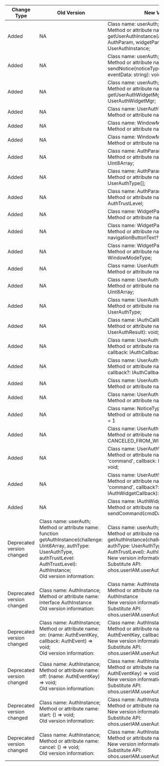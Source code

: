 | Change Type | Old Version | New Version | d.ts File |
| ---- | ------ | ------ | -------- |
|Added|NA|Class name: userAuth;<br>Method or attribute name: function getUserAuthInstance(authParam: AuthParam, widgetParam: WidgetParam): UserAuthInstance;|@ohos.userIAM.userAuth.d.ts|
|Added|NA|Class name: userAuth;<br>Method or attribute name: function sendNotice(noticeType: NoticeType, eventData: string): void;|@ohos.userIAM.userAuth.d.ts|
|Added|NA|Class name: userAuth;<br>Method or attribute name: function getUserAuthWidgetMgr(version: number): UserAuthWidgetMgr;|@ohos.userIAM.userAuth.d.ts|
|Added|NA|Class name: UserAuthType;<br>Method or attribute name: PIN = 1|@ohos.userIAM.userAuth.d.ts|
|Added|NA|Class name: WindowModeType;<br>Method or attribute name: DIALOG_BOX = 1|@ohos.userIAM.userAuth.d.ts|
|Added|NA|Class name: WindowModeType;<br>Method or attribute name: FULLSCREEN = 2|@ohos.userIAM.userAuth.d.ts|
|Added|NA|Class name: AuthParam;<br>Method or attribute name: challenge: Uint8Array;|@ohos.userIAM.userAuth.d.ts|
|Added|NA|Class name: AuthParam;<br>Method or attribute name: authType: UserAuthType[];|@ohos.userIAM.userAuth.d.ts|
|Added|NA|Class name: AuthParam;<br>Method or attribute name: authTrustLevel: AuthTrustLevel;|@ohos.userIAM.userAuth.d.ts|
|Added|NA|Class name: WidgetParam;<br>Method or attribute name: title: string;|@ohos.userIAM.userAuth.d.ts|
|Added|NA|Class name: WidgetParam;<br>Method or attribute name: navigationButtonText?: string;|@ohos.userIAM.userAuth.d.ts|
|Added|NA|Class name: WidgetParam;<br>Method or attribute name: windowMode?: WindowModeType;|@ohos.userIAM.userAuth.d.ts|
|Added|NA|Class name: UserAuthResult;<br>Method or attribute name: result: number;|@ohos.userIAM.userAuth.d.ts|
|Added|NA|Class name: UserAuthResult;<br>Method or attribute name: token?: Uint8Array;|@ohos.userIAM.userAuth.d.ts|
|Added|NA|Class name: UserAuthResult;<br>Method or attribute name: authType?: UserAuthType;|@ohos.userIAM.userAuth.d.ts|
|Added|NA|Class name: IAuthCallback;<br>Method or attribute name: onResult(result: UserAuthResult): void;|@ohos.userIAM.userAuth.d.ts|
|Added|NA|Class name: UserAuthInstance;<br>Method or attribute name: on(type: 'result', callback: IAuthCallback): void;|@ohos.userIAM.userAuth.d.ts|
|Added|NA|Class name: UserAuthInstance;<br>Method or attribute name: off(type: 'result', callback?: IAuthCallback): void;|@ohos.userIAM.userAuth.d.ts|
|Added|NA|Class name: UserAuthInstance;<br>Method or attribute name: start(): void;|@ohos.userIAM.userAuth.d.ts|
|Added|NA|Class name: UserAuthInstance;<br>Method or attribute name: cancel(): void;|@ohos.userIAM.userAuth.d.ts|
|Added|NA|Class name: NoticeType;<br>Method or attribute name: WIDGET_NOTICE = 1|@ohos.userIAM.userAuth.d.ts|
|Added|NA|Class name: UserAuthResultCode;<br>Method or attribute name: CANCELED_FROM_WIDGET = 12500011|@ohos.userIAM.userAuth.d.ts|
|Added|NA|Class name: UserAuthWidgetMgr;<br>Method or attribute name: on(type: 'command', callback: IAuthWidgetCallback): void;|@ohos.userIAM.userAuth.d.ts|
|Added|NA|Class name: UserAuthWidgetMgr;<br>Method or attribute name: off(type: 'command', callback?: IAuthWidgetCallback): void;|@ohos.userIAM.userAuth.d.ts|
|Added|NA|Class name: IAuthWidgetCallback;<br>Method or attribute name: sendCommand(cmdData: string): void;|@ohos.userIAM.userAuth.d.ts|
|Deprecated version changed|Class name: userAuth;<br>Method or attribute name: function getAuthInstance(challenge: Uint8Array, authType: UserAuthType, authTrustLevel: AuthTrustLevel): AuthInstance;<br>Old version information: |Class name: userAuth;<br>Method or attribute name: function getAuthInstance(challenge: Uint8Array, authType: UserAuthType, authTrustLevel: AuthTrustLevel): AuthInstance;<br>New version information: 10<br>Substitute API: ohos.userIAM.userAuth.getUserAuthInstance|@ohos.userIAM.userAuth.d.ts|
|Deprecated version changed|Class name: AuthInstance;<br>Method or attribute name: interface AuthInstance<br>Old version information: |Class name: AuthInstance;<br>Method or attribute name: interface AuthInstance<br>New version information: 10<br>Substitute API: ohos.userIAM.userAuth.UserAuthInstance|@ohos.userIAM.userAuth.d.ts|
|Deprecated version changed|Class name: AuthInstance;<br>Method or attribute name: on: (name: AuthEventKey, callback: AuthEvent) => void;<br>Old version information: |Class name: AuthInstance;<br>Method or attribute name: on: (name: AuthEventKey, callback: AuthEvent) => void;<br>New version information: 10<br>Substitute API: ohos.userIAM.userAuth.UserAuthInstance|@ohos.userIAM.userAuth.d.ts|
|Deprecated version changed|Class name: AuthInstance;<br>Method or attribute name: off: (name: AuthEventKey) => void;<br>Old version information: |Class name: AuthInstance;<br>Method or attribute name: off: (name: AuthEventKey) => void;<br>New version information: 10<br>Substitute API: ohos.userIAM.userAuth.UserAuthInstance|@ohos.userIAM.userAuth.d.ts|
|Deprecated version changed|Class name: AuthInstance;<br>Method or attribute name: start: () => void;<br>Old version information: |Class name: AuthInstance;<br>Method or attribute name: start: () => void;<br>New version information: 10<br>Substitute API: ohos.userIAM.userAuth.UserAuthInstance|@ohos.userIAM.userAuth.d.ts|
|Deprecated version changed|Class name: AuthInstance;<br>Method or attribute name: cancel: () => void;<br>Old version information: |Class name: AuthInstance;<br>Method or attribute name: cancel: () => void;<br>New version information: 10<br>Substitute API: ohos.userIAM.userAuth.UserAuthInstance|@ohos.userIAM.userAuth.d.ts|
